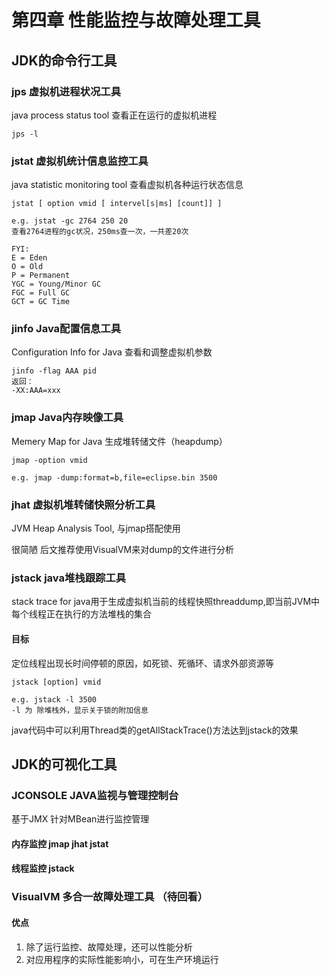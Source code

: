 # 第四章 性能监控与故障处理工具

## JDK的命令行工具

### jps 虚拟机进程状况工具
java process status tool 查看正在运行的虚拟机进程

	jps -l
	
### jstat 虚拟机统计信息监控工具
java statistic monitoring tool 查看虚拟机各种运行状态信息

	jstat [ option vmid [ intervel[s|ms] [count]] ]
	
	e.g. jstat -gc 2764 250 20
	查看2764进程的gc状况，250ms查一次，一共差20次
	
	FYI: 
	E = Eden  
	O = Old
	P = Permanent
	YGC = Young/Minor GC
	FGC = Full GC
	GCT = GC Time

### jinfo Java配置信息工具
Configuration Info for Java 查看和调整虚拟机参数

	jinfo -flag AAA pid
	返回：
	-XX:AAA=xxx
	
### jmap Java内存映像工具
Memery Map for Java 生成堆转储文件（heapdump）

	jmap -option vmid
	
	e.g. jmap -dump:format=b,file=eclipse.bin 3500
	
### jhat 虚拟机堆转储快照分析工具
JVM Heap Analysis Tool, 与jmap搭配使用

很简陋 后文推荐使用VisualVM来对dump的文件进行分析

### jstack java堆栈跟踪工具
stack trace for java用于生成虚拟机当前的线程快照threaddump,即当前JVM中每个线程正在执行的方法堆栈的集合

#### 目标
定位线程出现长时间停顿的原因，如死锁、死循环、请求外部资源等

	jstack [option] vmid
	
	e.g. jstack -l 3500
	-l 为 除堆栈外，显示关于锁的附加信息
	
java代码中可以利用Thread类的getAllStackTrace()方法达到jstack的效果

## JDK的可视化工具 

### JCONSOLE JAVA监视与管理控制台

基于JMX 针对MBean进行监控管理
#### 内存监控 jmap jhat jstat
#### 线程监控 jstack 

### VisualVM 多合一故障处理工具 （待回看）
#### 优点
1. 除了运行监控、故障处理，还可以性能分析
2. 对应用程序的实际性能影响小，可在生产环境运行
